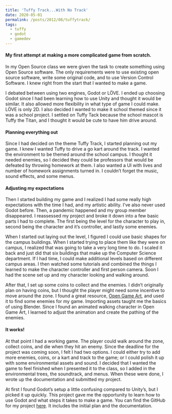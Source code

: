 ```yaml
---
title: 'Tuffy Track...With No Track'
date: 2020-05-01
permalink: /posts/2012/08/tuffytrack/
tags:
  - tuffy
  - godot
  - gamedev
---
```


#### My first attempt at making a more complicated game from scratch.

In my Open Source class we were given the task to create something using Open Source software. The only requirements were to use existing open source software, write some original code, and to use Version Control Software. I knew right from the start that I wanted to make a game.

I debated between using two engines, Godot or LÖVE. I ended up choosing Godot since I had been learning how to use Unity and thought it would be similar. It also allowed more flexibility in what type of game I could make. LÖVE is only 2D. I also decided I wanted to make it school themed since it was a school project. I settled on Tuffy Tack because the school mascot is Tuffy the Titan, and I thought it would be cute to have him drive around.

#### Planning everything out

Since I had decided on the theme Tuffy Track, I started planning out my game. I knew I wanted Tuffy to drive a go kart around the track. I wanted the environment to be themed around the school campus. I thought it needed enemies, so I decided they could be professors that would be defeated by throwing homework at them. I also wanted a UI with lives and number of homework assignments turned in. I couldn’t forget the music, sound effects, and some menus.

#### Adjusting my expectations
Then I started building my game and I realized I had some really high expectations with the time I had, and my artistic ability. I’ve also never used Godot before. Then, a pandemic happened and my group member disappeared. I reassessed my project and broke it down into a few basic parts I had to complete. The first being the level for the character to play in, second being the character and it’s controller, and lastly some enemies.

When I started out laying out the level, I figured I could use basic shapes for the campus buildings. When I started trying to place them like they were on campus, I realized that was going to take a very long time to do. I scaled it back and just did that six buildings that make up the Computer Science department. If I had time, I could make additional levels based on different campus areas. I then watched some tutorials and combined the things I learned to make the character controller and first person camera. Soon I had the scene set up and my character looking and walking around.

After that, I set up some coins to collect and the enemies. I didn’t originally plan on having coins, but I thought the player might need some incentive to move around the zone. I found a great resource, [Open Game Art](http://www.opengameart.org), and used it to find some enemies for my game. Importing assets taught me the basics of using Blender. Since I found an animated walking character in Open Game Art, I learned to adjust the animation and create the pathing of the enemies.

#### It works!

At that point I had a working game. The player could walk around the zone, collect coins, and die when they hit an enemy. Since the deadline for the project was coming soon, I felt I had two options. I could either try to add more enemies, coins, or a kart and track to the game; or I could polish it up with some environmental assets and sound. I decided that I wanted the game to feel finished when I presented it to the class, so I added in the environmental trees, the soundtrack, and menus. When these were done, I wrote up the documentation and submitted my project.

At first I found Godot’s setup a little confusing compared to Unity’s, but I picked it up quickly. This project gave me the opportunity to learn how to use Godot and what steps it takes to make a game. You can find the GitHub for my project [here](https://github.com/JenniTheDev/TuffyTrack). It includes the initial plan and the documentation.
  